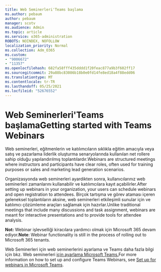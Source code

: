 ```yaml
---
title: Web Seminerleri'Teams başlama
ms.author: pebaum
author: pebaum
manager: scotv
ms.audience: Admin
ms.topic: article
ms.service: o365-administration
ROBOTS: NOINDEX, NOFOLLOW
localization_priority: Normal
ms.collection: Adm_O365
ms.custom:
- "9006672"
- "11357"
ms.openlocfilehash: 682fa58fff435dddd1f20feac877a9b3f602ff17
ms.sourcegitcommit: 29a88bc83086b18b0e0fd14fe8ed18a4f88edd06
ms.translationtype: MT
ms.contentlocale: tr-TR
ms.lasthandoff: 05/25/2021
ms.locfileid: "52676552"
---
```

# <a name="getting-started-with-teams-webinars"></a><span data-ttu-id="376a3-102">Web Seminerleri'Teams başlama</span><span class="sxs-lookup"><span data-stu-id="376a3-102">Getting started with Teams Webinars</span></span>

<span data-ttu-id="376a3-103">Web seminerleri, eğitmenlerin ve katılımcıların sıklıkla eğitim amacıyla veya satış ve pazarlama liderlik oluşturma senaryolarında kullanılan net rollere sahip olduğu yapılandırılmış toplantılardır.</span><span class="sxs-lookup"><span data-stu-id="376a3-103">Webinars are structured meetings where instructors and participants have clear roles, often used for training purposes or sales and marketing lead generation scenarios.</span></span>

<span data-ttu-id="376a3-104">Organizasyonda web seminerleri ayardikten sonra, kullanıcılarınız web seminerleri zamanlarını kullanabilir ve katılımcılara kayıt açabilirler.</span><span class="sxs-lookup"><span data-stu-id="376a3-104">After setting up webinars in your organization, your users can schedule webinars and open registration to attendees.</span></span> <span data-ttu-id="376a3-105">Birçok tartışma ve görev ataması içeren geleneksel toplantıların aksine, web seminerleri etkileşimli sunular için ve katılımcı çözümleme araçları sağlamak için hazırlar.</span><span class="sxs-lookup"><span data-stu-id="376a3-105">Unlike traditional meetings that include many discussions and task assignment, webinars are meant for interactive presentations and to provide tools for attendee analysis.</span></span>

<span data-ttu-id="376a3-106">**Not:** Webinar işlevselliği kiracılara yardımcı olmak için Microsoft 365 devam ediyor.</span><span class="sxs-lookup"><span data-stu-id="376a3-106">**Note**: Webinar functionality is still in the process of rolling out to Microsoft 365 tenants.</span></span> 

<span data-ttu-id="376a3-107">Web Seminerleri için web seminerlerini ayarlama ve Teams daha fazla bilgi için bkz. Web seminerleri [için ayarlama Microsoft Teams.](/microsoftteams/set-up-webinars)</span><span class="sxs-lookup"><span data-stu-id="376a3-107">For more information on how to set up and configure Teams Webinars, see [Set up for webinars in Microsoft Teams](/microsoftteams/set-up-webinars).</span></span>